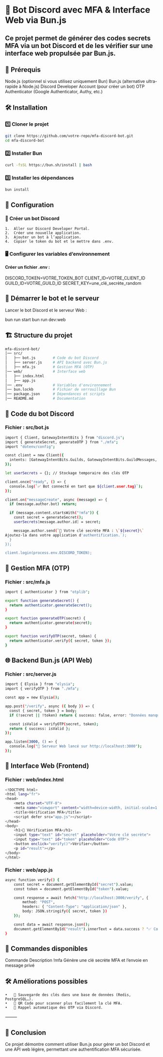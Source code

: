 # 🔐 Bot Discord avec MFA & Interface Web via Bun.js

## Ce projet permet de générer des codes secrets MFA via un bot Discord et de les vérifier sur une interface web propulsée par Bun.js.

## 📌 Prérequis
Node.js (optionnel si vous utilisez uniquement Bun)
Bun.js (alternative ultra-rapide à Node.js)
Discord Developer Account (pour créer un bot)
OTP Authenticator (Google Authenticator, Authy, etc.)

## 🛠️ Installation

### 1️⃣ Cloner le projet
```sh
git clone https://github.com/votre-repo/mfa-discord-bot.git
cd mfa-discord-bot
```

### 2️⃣ Installer Bun
```sh
curl -fsSL https://bun.sh/install | bash
```
### 3️⃣ Installer les dépendances
```sh
bun install
```
## 📝 Configuration

### 🔑 Créer un bot Discord
	1.	Aller sur Discord Developer Portal.
	2.	Créer une nouvelle application.
	3.	Ajouter un bot à l’application.
	4.	Copier le token du bot et le mettre dans .env.

### 🖥️ Configurer les variables d’environnement

#### Créer un fichier .env :

DISCORD_TOKEN=VOTRE_TOKEN_BOT
CLIENT_ID=VOTRE_CLIENT_ID
GUILD_ID=VOTRE_GUILD_ID
SECRET_KEY=une_clé_secrète_random

## 🚀 Démarrer le bot et le serveur

Lancer le bot Discord et le serveur Web :

bun run start
bun run dev:web 

## 🏗️ Structure du projet
```sh
mfa-discord-bot/
│── src/
│   ├── bot.js        # Code du bot Discord
│   ├── server.js     # API backend avec Bun.js
│   ├── mfa.js        # Gestion MFA (OTP)
│── web/              # Interface web
│   ├── index.html
│   ├── app.js
│── .env              # Variables d'environnement
│── bun.lockb         # Fichier de verrouillage Bun
│── package.json      # Dépendances et scripts
│── README.md         # Documentation
```
## 🤖 Code du bot Discord

### Fichier : src/bot.js
```sh
import { Client, GatewayIntentBits } from "discord.js";
import { generateSecret, generateOTP } from "./mfa";
import "dotenv/config";

const client = new Client({
  intents: [GatewayIntentBits.Guilds, GatewayIntentBits.GuildMessages, GatewayIntentBits.MessageContent],
});

let userSecrets = {}; // Stockage temporaire des clés OTP

client.once("ready", () => {
  console.log(`✅ Bot connecté en tant que ${client.user.tag}`);
});

client.on("messageCreate", async (message) => {
  if (message.author.bot) return;

  if (message.content.startsWith("!mfa")) {
    const secret = generateSecret();
    userSecrets[message.author.id] = secret;

    message.author.send(`🔑 Votre clé secrète MFA : \`${secret}\`
Ajoutez-la dans votre application d'authentification.`);
  }
});

client.login(process.env.DISCORD_TOKEN);
```
## 🔑 Gestion MFA (OTP)

### Fichier : src/mfa.js
```sh
import { authenticator } from "otplib";

export function generateSecret() {
  return authenticator.generateSecret();
}

export function generateOTP(secret) {
  return authenticator.generate(secret);
}

export function verifyOTP(secret, token) {
  return authenticator.verify({ secret, token });
}
```
## 🌐 Backend Bun.js (API Web)

### Fichier : src/server.js
```sh
import { Elysia } from "elysia";
import { verifyOTP } from "./mfa";

const app = new Elysia();

app.post("/verify", async ({ body }) => {
  const { secret, token } = body;
  if (!secret || !token) return { success: false, error: "Données manquantes" };

  const isValid = verifyOTP(secret, token);
  return { success: isValid };
});

app.listen(3000, () => {
  console.log("🚀 Serveur Web lancé sur http://localhost:3000");
});
```
## 🎨 Interface Web (Frontend)

### Fichier : web/index.html
```sh
<!DOCTYPE html>
<html lang="fr">
<head>
    <meta charset="UTF-8">
    <meta name="viewport" content="width=device-width, initial-scale=1.0">
    <title>Vérification MFA</title>
    <script defer src="app.js"></script>
</head>
<body>
    <h1>🔐 Vérification MFA</h1>
    <input type="text" id="secret" placeholder="Votre clé secrète">
    <input type="text" id="token" placeholder="Code OTP">
    <button onclick="verify()">Vérifier</button>
    <p id="result"></p>
</body>
</html>
```
### Fichier : web/app.js
```sh
async function verify() {
    const secret = document.getElementById("secret").value;
    const token = document.getElementById("token").value;

    const response = await fetch("http://localhost:3000/verify", {
        method: "POST",
        headers: { "Content-Type": "application/json" },
        body: JSON.stringify({ secret, token })
    });

    const data = await response.json();
    document.getElementById("result").innerText = data.success ? "✅ Code valide" : "❌ Code invalide";
}
```
## 📜 Commandes disponibles

Commande
Description
!mfa
Génère une clé secrète MFA et l’envoie en message privé

## 🛠️ Améliorations possibles
	•	🔄 Sauvegarde des clés dans une base de données (Redis, PostgreSQL…).
	•	📲 QR Code pour scanner plus facilement la clé MFA.
	•	🔔 Rappel automatique des OTP via Discord.

⸻

## 🏁 Conclusion

Ce projet démontre comment utiliser Bun.js pour gérer un bot Discord et une API web légère, permettant une authentification MFA sécurisée.